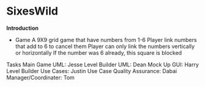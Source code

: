 # SixesWild

**Introduction**

- Game
A 9X9 grid game that have numbers from 1-6
Player link numbers that add to 6 to cancel them
Player can only link the numbers vertically or horizontally
If the number was 6 already, this square is blocked

Tasks
Main Game UML:  Jesse
Level Builder UML:  Dean
Mock Up GUI:  Harry
Level Builder Use Cases:  Justin
Use Case Quality Assurance:  Dabai
Manager/Coordinater:  Tom
